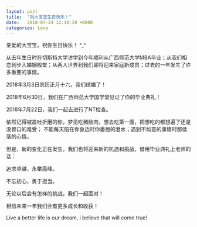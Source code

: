 ```yaml
---
layout: post
title:  "祝大宝宝生日快乐！"
date:   2018-07-24 12:10:19 +0800
categories: Love
---
```


亲爱的大宝宝，祝你生日快乐！ ^_^

从去年生日时在切斯特大学访学到今年顺利从广西师范大学MBA毕业；从我们相恋到步入婚姻殿堂；从两人世界到我们即将迎来家庭新成员；过去的一年发生了许多重要的事情。

2018年3月3日农历正月十六，我们结婚了！

2018年6月30日，我们在广西师范大学国学堂见证了你的毕业典礼！

2018年7月22日，我们一起去进行了NT检查。

依然记得被晨吐折磨的你，梦见吃猪脸肉，想去吃第一面，把想吃的都想遍了还是没胃口的难受； 不能每天陪在你身边时你委屈的泪水；遇到不如意的事情时那低落的心情。

但是，新的变化正在发生，我们也将迎来新的机遇和挑战，借用毕业典礼上老师的话：

追求卓越，永攀高峰。

不忘初心，勇于担当。

无论以后会有怎样的挑战，我们一起面对！

相信未来一年我们会有更多成长和收获！

Live a better life is our dream, i believe that will come true!




